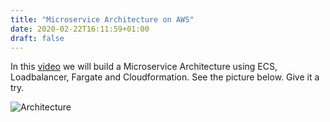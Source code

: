 ```yaml
---
title: "Microservice Architecture on AWS"
date: 2020-02-22T16:11:59+01:00
draft: false
---
```


In this [video](https://www.youtube.com/watch?v=ynmOlnkC9WE) we will build a Microservice Architecture using ECS, Loadbalancer, Fargate and Cloudformation. See the picture below. Give it a try.

![Architecture](/images/public-task-public-loadbalancer.png)

